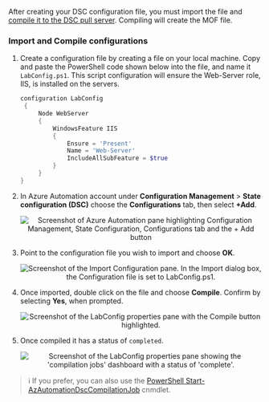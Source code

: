 After creating your DSC configuration file, you must import the file and [compile it to the DSC pull server](https://azure.microsoft.com/en-us/documentation/articles/automation-dsc-compile/#compiling-a-dsc-configuration-with-the-azure-portal). Compiling will create the MOF file.

### Import and Compile configurations

1. Create a configuration file by creating a file on your local machine. Copy and paste the PowerShell code shown below into the file, and name it `LabConfig.ps1`. This script configuration will ensure the Web-Server role, IIS, is installed on the servers.

    ```powershell
    configuration LabConfig
     {
         Node WebServer
         {
             WindowsFeature IIS
             {
                 Ensure = 'Present'
                 Name = 'Web-Server'
                 IncludeAllSubFeature = $true
             }
         }
    }
    ```

2.  In Azure Automation account under **Configuration Management** > **State configuration (DSC)** choose the  **Configurations** tab, then select **+Add**.

    <p style="text-align:center;"><img src="../Linked_Image_Files/dsc3.png" alt="Screenshot of Azure Automation pane highlighting Configuration Management, State Configuration, Configurations tab and the + Add button"></p>

3. Point to the configuration file you wish to import and choose **OK**.

    <p style="text-align:center;"><img src="../Linked_Image_Files/dsc4.png" alt="Screenshot of the Import Configuration pane. In the Import dialog box, the Configuration file is set to LabConfig.ps1."></p>

4. Once imported, double click on the file and choose **Compile**. Confirm by selecting **Yes**, when prompted.

    <p style="text-align:center;"><img src="../Linked_Image_Files/dsc5.png" alt="Screenshot of the LabConfig properties pane with the Compile button highlighted."></p>

5. Once compiled it has a status of `completed`.

    <p style="text-align:center;"><img src="../Linked_Image_Files/dsc6.png" alt="Screenshot of the LabConfig properties pane showing the 'compilation jobs' dashboard with a status of 'complete'."></p>

> :information_source: If you prefer, you can also use the [PowerShell Start-AzAutomationDscCompilationJob](https://azure.microsoft.com/en-us/documentation/articles/automation-dsc-compile/#compiling-a-dsc-configuration-with-windows-powershell) cnmdlet.
